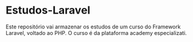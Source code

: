 # Estudos-Laravel
Este repositório vai armazenar os estudos de um curso do Framework Laravel, voltado ao PHP. O curso é da plataforma academy especializati.
